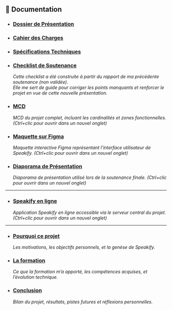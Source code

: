 ## 📄 Documentation

- ### [Dossier de Présentation](docs/today/presentation.md)

- ### [Cahier des Charges](docs/today/statement_of_work.fr.md)

- ### [Spécifications Techniques](/docs/today/technical_specification_document.fr.md)

- ### [Checklist de Soutenance](/docs/today/checklist.md)  
  _Cette checklist a été construite à partir du rapport de ma précédente soutenance (non validée).  
  Elle me sert de guide pour corriger les points manquants et renforcer le projet en vue de cette nouvelle présentation._


- ### [MCD](/docs/today/MCD.pdf)
  _MCD du projet complet, incluant les cardinalités et zones fonctionnelles. 
  (Ctrl+clic pour ouvrir dans un nouvel onglet)_

- ### [Maquette sur Figma](https://www.figma.com/proto/KVXW8xRzNIM24ZjB4duoUe/Speakify?node-id=3-13&p=f&t=yNHp8yvKNKKr6bk2-0&scaling=min-zoom&content-scaling=fixed&page-id=0%3A1)
  _Maquette interactive Figma représentant l’interface utilisateur de Speakify. 
  (Ctrl+clic pour ouvrir dans un nouvel onglet)_

- ### [Diaporama de Présentation](https://docs.google.com/presentation/d/1PBIGio4ludcBh7yNv26cniMTyn6ENDHb0blfyW2BNMo/present)
  _Diaporama de présentation utilisé lors de la soutenance finale. 
  (Ctrl+clic pour ouvrir dans un nouvel onglet)_

---

- ### [Speakify en ligne](http://speakify.blacksheep-node-c04fe.com/)
  _Application Speakify en ligne accessible via le serveur central du projet. 
  (Ctrl+clic pour ouvrir dans un nouvel onglet)_

---

- ### [Pourquoi ce projet](./docs/today/pourquoi-ce-projet.md)  
  _Les motivations, les objectifs personnels, et la genèse de Speakify._

- ### [La formation](./docs/today/la-formation.md)  
  _Ce que la formation m’a apporté, les compétences acquises, et l’évolution technique._

- ### [Conclusion](./docs/today/conclusion.md)  
  _Bilan du projet, résultats, pistes futures et réflexions personnelles._




  
